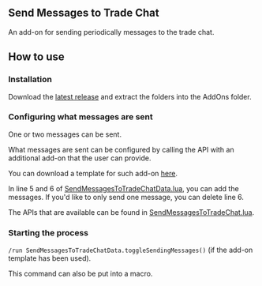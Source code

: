 ## Send Messages to Trade Chat

An add-on for sending periodically messages to the trade chat.

## How to use

### Installation

Download the [latest release](https://github.com/SanjoSolutions/SendMessagesToTradeChat/releases) and extract the folders into the AddOns folder.

### Configuring what messages are sent

One or two messages can be sent.

What messages are sent can be configured by calling the API with an additional add-on that the user can provide.

You can download a template for such add-on [here](https://github.com/SanjoSolutions/SendMessagesToTradeChatData.git).

In line 5 and 6 of [SendMessagesToTradeChatData.lua](https://github.com/SanjoSolutions/SendMessagesToTradeChatData/blob/9255d14ae42960fb5dfb69616011f7c04e0d96c5/SendMessagesToTradeChatData.lua#L5-L6), you can add the messages.
If you'd like to only send one message, you can delete line 6.

The APIs that are available can be found in [SendMessagesToTradeChat.lua](https://github.com/SanjoSolutions/SendMessagesToTradeChat/blob/main/SendMessagesToTradeChat/SendMessagesToTradeChat.lua).

### Starting the process

`/run SendMessagesToTradeChatData.toggleSendingMessages()` (if the add-on template has been used).

This command can also be put into a macro.
